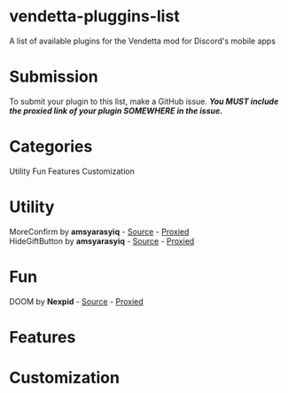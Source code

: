 # vendetta-pluggins-list
A list of available plugins for the Vendetta mod for Discord's mobile apps
# Submission
To submit your plugin to this list, make a GitHub issue. ***You MUST include the **proxied** link of your plugin SOMEWHERE in the issue.***
# Categories
Utility
Fun
Features
Customization
# Utility 
MoreConfirm by **amsyarasyiq** - [Source](https://github.com/amsyarasyiq/letup/tree/main/plugins/MoreConfirm) - [Proxied](https://amsyarasyiq.github.io/letup/MoreConfirm) \
HideGiftButton by **amsyarasyiq** - [Source](https://github.com/amsyarasyiq/letup/tree/main/plugins/HideGiftButton) - [Proxied](https://amsyarasyiq.github.io/letup/HideGiftButton)
# Fun
DOOM by **Nexpid** - [Source](https://github.com/nexpid/VendettaPlugins/tree/main/plugins/doom) - [Proxied](https://vd-plugins.github.io/proxy/vendetta.nexpid.xyz/doom/)
# Features
# Customization

